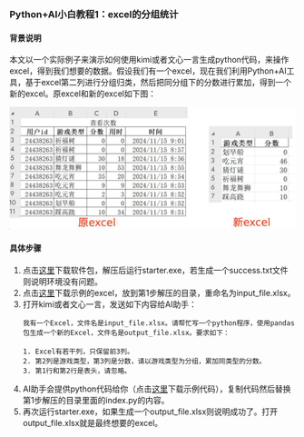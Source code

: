 ### Python+AI小白教程1：excel的分组统计

#### 背景说明
本文以一个实际例子来演示如何使用kimi或者文心一言生成python代码，来操作excel，得到我们想要的数据。假设我们有一个excel，现在我们利用Python+AI工具，基于excel第二列进行分组归类，然后把同分组下的分数进行累加，得到一个新的excel。原excel和新的excel如下图：

![](../python-ai/example01.png)

#### 具体步骤
1. 点击[这里](https://static-621585.oss-cn-beijing.aliyuncs.com/python-ai/2025-01-06-14.rar)下载软件包，解压后运行starter.exe，若生成一个success.txt文件则说明环境没有问题。
2. 点击[这里](../python-ai/example01.xlsx)下载示例的excel，放到第1步解压的目录，重命名为input_file.xlsx。
3. 打开kimi或者文心一言，发送如下内容给AI助手：
    ```
    我有一个Excel，文件名是input_file.xlsx。请帮忙写一个python程序，使用pandas包生成一个新的Excel，文件名是output_file.xlsx。要求如下：
    
    1. Excel有若干列，只保留前3列。
    2. 第2列是游戏类型，第3列是分数，请以游戏类型为分组，累加同类型的分数。
    3. 第1行和第2行是表头，请忽略。
    ```
4. AI助手会提供python代码给你（点击[这里](../python-ai/example01.py)下载示例代码），复制代码然后替换第1步解压的目录里面的index.py的内容。
5. 再次运行starter.exe，如果生成一个output_file.xlsx则说明成功了。打开output_file.xlsx就是最终想要的excel。